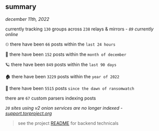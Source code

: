 
## summary
_december 11th, 2022_

currently tracking `130` groups across `238` relays & mirrors - _`89` currently online_

⏲ there have been `66` posts within the `last 24 hours`

🦈 there have been `152` posts within the `month of december`

🪐 there have been `849` posts within the `last 90 days`

🏚 there have been `3229` posts within the `year of 2022`

🦕 there have been `5515` posts `since the dawn of ransomwatch`

there are `67` custom parsers indexing posts

_`20` sites using v2 onion services are no longer indexed - [support.torproject.org](https://support.torproject.org/onionservices/v2-deprecation/)_

> see the project [README](https://github.com/joshhighet/ransomwatch#ransomwatch--) for backend technicals
